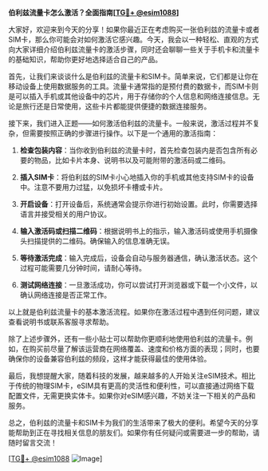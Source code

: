 **伯利兹流量卡怎么激活？全面指南[[TG💪+ @esim1088](https://t.me/s/esim1088)]**

大家好，欢迎来到今天的分享！如果你最近正在考虑购买一张伯利兹的流量卡或者SIM卡，那么你可能会对如何激活它感兴趣。今天，我会以一种轻松、直观的方式向大家详细介绍伯利兹流量卡的激活步骤，同时还会聊聊一些关于手机卡和流量卡的基础知识，帮助你更好地选择适合自己的产品。

首先，让我们来谈谈什么是伯利兹的流量卡和SIM卡。简单来说，它们都是让你在移动设备上使用数据服务的工具。流量卡通常指的是预付费的数据卡，而SIM卡则是可以插入手机或其他设备中的芯片，用于存储你的个人信息和网络连接信息。无论是旅行还是日常使用，这些卡片都能提供便捷的数据连接服务。

接下来，我们进入正题——如何激活伯利兹的流量卡。一般来说，激活过程并不复杂，但需要按照正确的步骤进行操作。以下是一个通用的激活指南：

1. **检查包装内容**：当你收到伯利兹的流量卡时，首先检查包装内是否包含所有必要的物品，比如卡片本身、说明书以及可能附带的激活码或二维码。

2. **插入SIM卡**：将伯利兹的SIM卡小心地插入你的手机或其他支持SIM卡的设备中。注意不要用力过猛，以免损坏卡槽或卡片。

3. **开启设备**：打开设备后，系统通常会提示你进行初始设置。此时，你需要选择语言并接受相关的用户协议。

4. **输入激活码或扫描二维码**：根据说明书上的指示，输入激活码或使用手机摄像头扫描提供的二维码。确保输入的信息准确无误。

5. **等待激活完成**：输入完成后，设备会自动与服务器通信，确认激活状态。这个过程可能需要几分钟时间，请耐心等待。

6. **测试网络连接**：一旦激活成功，你可以尝试打开浏览器或下载一个小文件，以确认网络连接是否正常工作。

以上就是伯利兹流量卡的基本激活流程。如果你在激活过程中遇到任何问题，建议查看说明书或联系客服寻求帮助。

除了上述步骤外，还有一些小贴士可以帮助你更顺利地使用伯利兹的流量卡。例如，在购买前尽量了解该运营商在网络覆盖、速度和价格方面的表现；同时，也要确保你的设备兼容伯利兹的频段，这样才能获得最佳的使用体验。

最后，我想提醒大家，随着科技的发展，越来越多的人开始关注eSIM技术。相比于传统的物理SIM卡，eSIM具有更高的灵活性和便利性，可以直接通过网络下载配置文件，无需更换实体卡。如果你对eSIM感兴趣，不妨关注一下相关的产品和服务。

总之，伯利兹的流量卡和SIM卡为我们的生活带来了极大的便利。希望今天的分享能帮助到正在寻找相关信息的朋友们。如果你有任何疑问或需要进一步的帮助，请随时留言交流！

[[TG💪+ @esim1088](https://t.me/s/esim1088) ![Image](https://i.postimg.cc/4NQfJmqS/Snipaste-2025-05-13-00-14-12.png)]